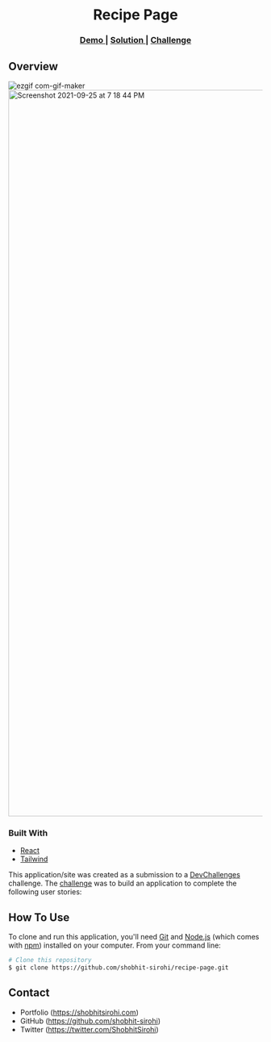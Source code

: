 <!-- Please update value in the {}  -->

<h1 align="center">Recipe Page</h1>


<div align="center">
  <h3>
    <a href="https://loving-elion-df8ce9.netlify.app/">
      Demo
    </a>
    <span> | </span>
    <a href="https://devchallenges.io/solutions/BFqHT2MD9O4rrnfPh8gb">
      Solution
    </a>
    <span> | </span>
    <a href="https://devchallenges.io/challenges/OEKdUZ6xs0h99C38XVht">
      Challenge
    </a>
  </h3>
</div>



## Overview

![ezgif com-gif-maker](https://user-images.githubusercontent.com/21247694/134773814-eee91eb0-030c-4fd6-a5a4-78aed9cb2340.gif)
<img width="1440" alt="Screenshot 2021-09-25 at 7 18 44 PM" src="https://user-images.githubusercontent.com/21247694/134773961-8e85e708-1229-40b3-ab45-2ae854dc69ca.png">





### Built With

- [React](https://reactjs.org/)
- [Tailwind](https://tailwindcss.com/)


This application/site was created as a submission to a [DevChallenges](https://devchallenges.io/challenges) challenge. The [challenge](https://devchallenges.io/challenges/TtUjDt19eIHxNQ4n5jps) was to build an application to complete the following user stories:


## How To Use

To clone and run this application, you'll need [Git](https://git-scm.com) and [Node.js](https://nodejs.org/en/download/) (which comes with [npm](http://npmjs.com)) installed on your computer. From your command line:

```bash
# Clone this repository
$ git clone https://github.com/shobhit-sirohi/recipe-page.git

```


## Contact

- Portfolio (https://shobhitsirohi.com)
- GitHub (https://github.com/shobhit-sirohi)
- Twitter (https://twitter.com/ShobhitSirohi)
